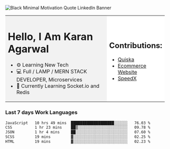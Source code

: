 <!-- ![20230107_223458 (1)-01](https://user-images.githubusercontent.com/85556603/212357966-4002f7aa-471b-4b3c-923d-f2b0d543cad5.jpeg) -->

![Black Minimal Motivation Quote LinkedIn Banner](https://github.com/KKA-0/KKA-0/assets/85556603/9f91eebb-d624-46aa-95a9-936d4ae8eaa6)



<table>
  <tr>
    <td style="width: 70%; background-color: #f2f2f2;">
      <h1>Hello, I Am Karan Agarwal</h1>
      <ul>
        <li>⚙ Learning New Tech</li>
        <li>💻 Full / LAMP / MERN STACK DEVELOPER, Microservices</li>
        <li>🙌 Currently Learning Socket.io and Redis</li>  
      </ul>
    </td>
    <td style="width: 30%; background-color: #ffffff;">
      <h2>Contributions:</h2>
      <ul>
        <li><a href="https://github.com/KKA-0/Quiska">Quiska</a></li>
         <li><a href="https://agarwal-handloom.web.app/">Ecommerce Website</a></li>
         <li><a href="https://github.com/Linkin143/SpeedX">SpeedX</a></li>
      </ul>
    </td>
  </tr>
</table>



<h3>Last 7 days Work Languages </h3> 
     
<!--START_SECTION:waka-->

```txt
JavaScript   10 hrs 49 mins  ███████████████████░░░░░░   76.03 %
CSS          1 hr 23 mins    ██▒░░░░░░░░░░░░░░░░░░░░░░   09.78 %
JSON         1 hr 4 mins     ██░░░░░░░░░░░░░░░░░░░░░░░   07.60 %
SCSS         19 mins         ▓░░░░░░░░░░░░░░░░░░░░░░░░   02.25 %
HTML         19 mins         ▓░░░░░░░░░░░░░░░░░░░░░░░░   02.23 %
```

<!--END_SECTION:waka-->
